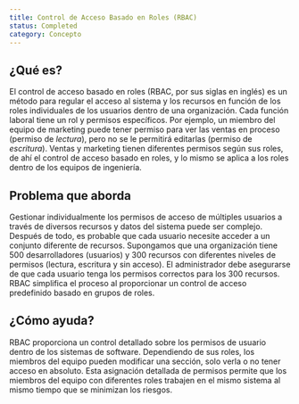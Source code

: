 ```yaml
---
title: Control de Acceso Basado en Roles (RBAC)
status: Completed
category: Concepto
---
```


## ¿Qué es?

El control de acceso basado en roles (RBAC, por sus siglas en inglés) es un método para regular el acceso al sistema y los recursos en función de los roles individuales de los usuarios dentro de una organización.
Cada función laboral tiene un rol y permisos específicos.
Por ejemplo, un miembro del equipo de marketing puede tener permiso para ver las ventas en proceso (permiso de *lectura*), pero no se le permitirá editarlas (permiso de *escritura*).
Ventas y marketing tienen diferentes permisos según sus roles, de ahí el control de acceso basado en roles, y lo mismo se aplica a los roles dentro de los equipos de ingeniería.

## Problema que aborda

Gestionar individualmente los permisos de acceso de múltiples usuarios a través de diversos recursos y datos del sistema puede ser complejo. 
Después de todo, es probable que cada usuario necesite acceder a un conjunto diferente de recursos. 
Supongamos que una organización tiene 500 desarrolladores (usuarios) y 300 recursos con diferentes niveles de permisos (lectura, escritura y sin acceso). El administrador debe asegurarse de que cada usuario tenga los permisos correctos para los 300 recursos. 
RBAC simplifica el proceso al proporcionar un control de acceso predefinido basado en grupos de roles.


## ¿Cómo ayuda?

RBAC proporciona un control detallado sobre los permisos de usuario dentro de los sistemas de software.
Dependiendo de sus roles, los miembros del equipo pueden modificar una sección, solo verla o no tener acceso en absoluto.
Esta asignación detallada de permisos permite que los miembros del equipo con diferentes roles trabajen en el mismo sistema al mismo tiempo que se minimizan los riesgos.
